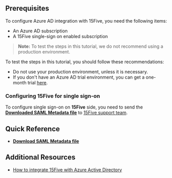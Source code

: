 ## Prerequisites

To configure Azure AD integration with 15Five, you need the following items:

- An Azure AD subscription
- A 15Five single-sign on enabled subscription

> **Note:**
> To test the steps in this tutorial, we do not recommend using a production environment.

To test the steps in this tutorial, you should follow these recommendations:

- Do not use your production environment, unless it is necessary.
- If you don't have an Azure AD trial environment, you can get a one-month trial [here](https://azure.microsoft.com/pricing/free-trial/).

### Configuring 15Five for single sign-on

To configure single sign-on on **15Five** side, you need to send the **[Downloaded SAML Metadata file](%metadata:metadataDownloadUrl%)** to [15Five support team](https://www.15five.com/contact/).

## Quick Reference

* **[Download SAML Metadata file](%metadata:metadataDownloadUrl%)**

## Additional Resources

* [How to integrate 15Five with Azure Active Directory](https://docs.microsoft.com/azure/active-directory/active-directory-saas-15five-tutorial)
